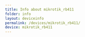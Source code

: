 ```yaml
---
title: Info about mikrotik_rb411
folder: info
layout: deviceinfo
permalink: /devices/mikrotik_rb411/
device: mikrotik_rb411
---
```

